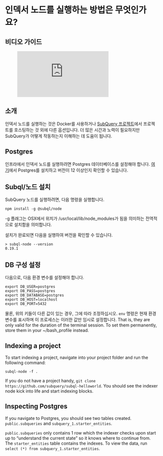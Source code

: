 # 인덱서 노드를 실행하는 방법은 무엇인가요?

## 비디오 가이드

<figure class="video_container">
  <iframe src="https://www.youtube.com/embed/QfNsR12ItnA" frameborder="0" allowfullscreen="true"></iframe>
</figure>

## 소개

인덱서 노드를 실행하는 것은 Docker를 사용하거나 [SubQuery 프로젝트](https://project.subquery.network/)에서 프로젝트를 호스팅하는 것 외에 다른 옵션입니다. 더 많은 시간과 노력이 필요하지만 SubQuery가 어떻게 작동하는지 이해하는 데 도움이 됩니다.

## Postgres

인프라에서 인덱서 노드를 실행하려면 Postgres 데이터베이스를 설정해야 합니다. [여기](https://www.postgresql.org/download/)에서 Postgres를 설치하고 버전이 12 이상인지 확인할 수 있습니다.

## Subql/노드 설치

SubQuery 노드를 실행하려면, 다음 명령을 실행합니다.

```shell
npm install -g @subql/node
```

-g 플래그는 OSX에서 위치가 /usr/local/lib/node_modules가 됨을 의미하는 전역적으로 설치함을 의미합니다.

설치가 완료되면 다음을 실행하여 버전을 확인할 수 있습니다.

```shell
> subql-node --version
0.19.1
```

## DB 구성 설정

다음으로, 다음 환경 변수를 설정해야 합니다.

```shell
export DB_USER=postgres
export DB_PASS=postgres
export DB_DATABASE=postgres
export DB_HOST=localhost
export DB_PORT=5432
```

물론, 위의 키들이 다른 값이 있는 경우, 그에 따라 조정하십시오. `env` 명령은 현재 환경 변수를 표시하며 이 프로세스는 이러한 값만 임시로 설정합니다. That is, they are only valid for the duration of the terminal session. To set them permanently, store them in your ~/bash_profile instead.

## Indexing a project

To start indexing a project, navigate into your project folder and run the following command:

```shell
subql-node -f .
```

If you do not have a project handy, `git clone https://github.com/subquery/subql-helloworld`. You should see the indexer node kick into life and start indexing blocks.

## Inspecting Postgres

If you navigate to Postgres, you should see two tables created. `public.subqueries` and `subquery_1.starter_entities`.

`public.subqueries` only contains 1 row which the indexer checks upon start up to “understand the current state” so it knows where to continue from. The `starter_entities` table contains the indexes. To view the data, run `select (*) from subquery_1.starter_entities`.
